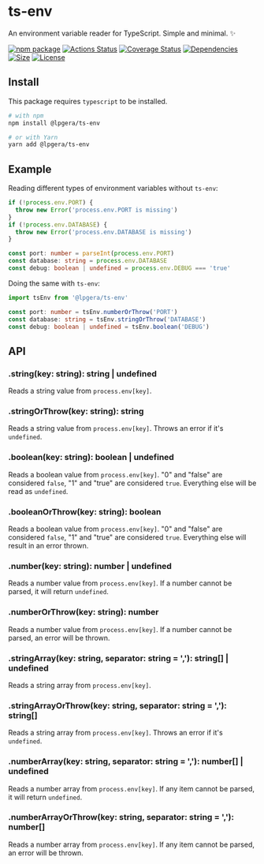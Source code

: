 # ts-env

An environment variable reader for TypeScript. Simple and minimal. ✨

[![npm package](https://img.shields.io/npm/v/@lpgera/ts-env.svg)](https://www.npmjs.com/package/@lpgera/ts-env)
[![Actions Status](https://img.shields.io/github/actions/workflow/status/lpgera/ts-env/tests.yml?branch=master)](https://github.com/lpgera/ts-env/actions)
[![Coverage Status](https://coveralls.io/repos/github/lpgera/ts-env/badge.svg?branch=master)](https://coveralls.io/github/lpgera/ts-env?branch=master)
[![Dependencies](https://img.shields.io/badge/Dependencies-none-green)](https://github.com/lpgera/ts-env)
[![Size](https://img.shields.io/bundlephobia/minzip/@lpgera/ts-env.svg)](https://bundlephobia.com/result?p=@lpgera/ts-env)
[![License](https://img.shields.io/npm/l/@lpgera/ts-env.svg)](https://www.npmjs.com/package/@lpgera/ts-env)

## Install

This package requires `typescript` to be installed.

```bash
# with npm
npm install @lpgera/ts-env

# or with Yarn
yarn add @lpgera/ts-env
```

## Example

Reading different types of environment variables without `ts-env`:

```typescript
if (!process.env.PORT) {
  throw new Error('process.env.PORT is missing')
}
if (!process.env.DATABASE) {
  throw new Error('process.env.DATABASE is missing')
}

const port: number = parseInt(process.env.PORT)
const database: string = process.env.DATABASE
const debug: boolean | undefined = process.env.DEBUG === 'true'
```

Doing the same with `ts-env`:

```typescript
import tsEnv from '@lpgera/ts-env'

const port: number = tsEnv.numberOrThrow('PORT')
const database: string = tsEnv.stringOrThrow('DATABASE')
const debug: boolean | undefined = tsEnv.boolean('DEBUG')
```

## API

### .string(key: string): string | undefined

Reads a string value from `process.env[key]`.

### .stringOrThrow(key: string): string

Reads a string value from `process.env[key]`.
Throws an error if it's `undefined`.

### .boolean(key: string): boolean | undefined

Reads a boolean value from `process.env[key]`.
"0" and "false" are considered `false`, "1" and "true" are considered `true`.
Everything else will be read as `undefined`.

### .booleanOrThrow(key: string): boolean

Reads a boolean value from `process.env[key]`.
"0" and "false" are considered `false`, "1" and "true" are considered `true`.
Everything else will result in an error thrown.

### .number(key: string): number | undefined

Reads a number value from `process.env[key]`.
If a number cannot be parsed, it will return `undefined`.

### .numberOrThrow(key: string): number

Reads a number value from `process.env[key]`.
If a number cannot be parsed, an error will be thrown.

### .stringArray(key: string, separator: string = ','): string[] | undefined

Reads a string array from `process.env[key]`.

### .stringArrayOrThrow(key: string, separator: string = ','): string[]

Reads a string array from `process.env[key]`.
Throws an error if it's `undefined`.

### .numberArray(key: string, separator: string = ','): number[] | undefined

Reads a number array from `process.env[key]`.
If any item cannot be parsed, it will return `undefined`.

### .numberArrayOrThrow(key: string, separator: string = ','): number[]

Reads a number array from `process.env[key]`.
If any item cannot be parsed, an error will be thrown.

